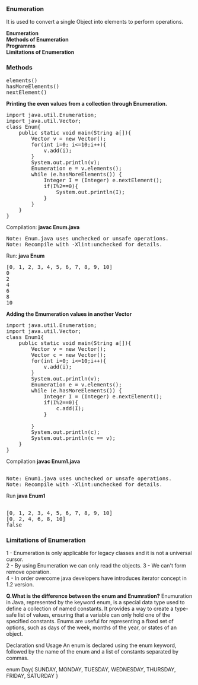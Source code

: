 ### Enumeration
It is used to convert a single Object into elements to perform operations.

<b>Enumeration</b> <br>
<b>Methods of Enumeration</b><br>
<b>Programms</b><br>
<b>Limitations of Enumeration</b><br>




### Methods
<pre>
elements()
hasMoreElements()
nextElement()
</pre> 
**Printing the even values from a collection through Enumeration.**
<pre>
import java.util.Enumeration;
import java.util.Vector;
class Enum{
    public static void main(String a[]){
        Vector v = new Vector();
        for(int i=0; i<=10;i++){
            v.add(i);
        }
        System.out.println(v);
        Enumeration e = v.elements();
        while (e.hasMoreElements()) { 
            Integer I = (Integer) e.nextElement();
            if(I%2==0){
                System.out.println(I);
            }
        }
    }
}  
</pre>
Compilation: **javac Enum.java** 
<pre>
Note: Enum.java uses unchecked or unsafe operations.
Note: Recompile with -Xlint:unchecked for details.
</pre>
Run: **java Enum**
<pre>
[0, 1, 2, 3, 4, 5, 6, 7, 8, 9, 10]
0
2
4
6
8
10
</pre>
**Adding the Emumeration values in another Vector**
<pre>
import java.util.Enumeration;
import java.util.Vector;
class Enum1{
    public static void main(String a[]){
        Vector v = new Vector();
        Vector c = new Vector();
        for(int i=0; i<=10;i++){
            v.add(i);
        }
        System.out.println(v);
        Enumeration e = v.elements();
        while (e.hasMoreElements()) { 
            Integer I = (Integer) e.nextElement();
            if(I%2==0){
                c.add(I);
            }
            
        }
        System.out.println(c);
        System.out.println(c == v);
    }
}
</pre>
Compilation **javac Enum1.java**
<pre>

Note: Enum1.java uses unchecked or unsafe operations.
Note: Recompile with -Xlint:unchecked for details.
</pre>
Run **java Enum1**
<pre>
     
[0, 1, 2, 3, 4, 5, 6, 7, 8, 9, 10]
[0, 2, 4, 6, 8, 10]
false
</pre>
### Limitations of Enumeration
1 - Enumeration is only applicable for legacy classes and it is not a universal cursor. <br>
2 -  By using Enumeration we can only read the objects.
3 - We can't form remove operation.<br>
4 - In order overcome java developers have introduces iterator concept in 1.2 version.<br>


**Q.What is the difference between the enum and Enumration?**
Enumuration in Java, represented by the keyword enum, is a special data type used to define a collection of named constants. 
It provides a way to create a type-safe list of values, ensuring that a variable can only hold one of the specified constants. Enums are useful for representing a fixed set of options, such as days of the week, months of the year, or states of an object.

Declaration snd Usage
An enum is declared using the enum keyword, followed by the name of the enum and a list of constants separated by commas.

enum Day{
    SUNDAY, MONDAY, TUESDAY, WEDNESDAY, THURSDAY, FRIDAY, SATURDAY
}